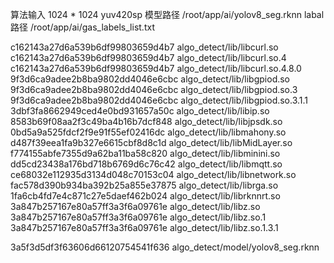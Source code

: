 算法输入 1024 * 1024 yuv420sp
模型路径 /root/app/ai/yolov8_seg.rknn 
labal路径 /root/app/ai/gas_labels_list.txt

c162143a27d6a539b6df99803659d4b7  algo_detect/lib/libcurl.so
c162143a27d6a539b6df99803659d4b7  algo_detect/lib/libcurl.so.4
c162143a27d6a539b6df99803659d4b7  algo_detect/lib/libcurl.so.4.8.0
9f3d6ca9adee2b8ba9802dd4046e6cbc  algo_detect/lib/libgpiod.so
9f3d6ca9adee2b8ba9802dd4046e6cbc  algo_detect/lib/libgpiod.so.3
9f3d6ca9adee2b8ba9802dd4046e6cbc  algo_detect/lib/libgpiod.so.3.1.1
3dbf3fa8662949ced4e0bd931657a50c  algo_detect/lib/libip.so
8583b69f08aa2f3c49ba4b16b7dcf848  algo_detect/lib/libjpsdk.so
0bd5a9a525fdcf2f9e91f55ef02416dc  algo_detect/lib/libmahony.so
d487f39eea1fa9b327e6615cbf8d8c1d  algo_detect/lib/libMidLayer.so
f774155abfe7355d9a62ba11ba58c820  algo_detect/lib/libminini.so
dd5cd23438a176bd718b6769d6c76c42  algo_detect/lib/libmqtt.so
ce68032e112935d3134d048c70153c04  algo_detect/lib/libnetwork.so
fac578d390b934ba392b25a855e37875  algo_detect/lib/librga.so
1fa6cb4fd7e4c871c27e5daef462b024  algo_detect/lib/librknnrt.so
3a847b257167e80a57ff3a3f6a09761e  algo_detect/lib/libz.so
3a847b257167e80a57ff3a3f6a09761e  algo_detect/lib/libz.so.1
3a847b257167e80a57ff3a3f6a09761e  algo_detect/lib/libz.so.1.3.1

3a5f3d5df3f63606d66120754541f636  algo_detect/model/yolov8_seg.rknn
